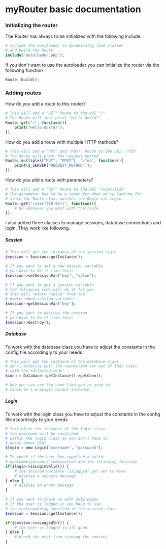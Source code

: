myRouter basic documentation
======
### Initializing the router
The Router has always to be initialized with the
following include.
```php
# Include the autoloader to dynamically load classes
# and build the Route
include("autoloader.php");
```

If you don't want to use the
autoloader you can initialize the router via the following function
```php
Route::build();
```

### Adding routes
How do you add a route to this router?
```php
# This will add a "GET" Route to the URI "/"
# The Route will just print "Hello World!"
Route::get("/", function(){
    print("Hello World!");
});
```

How do you add a route with multiple HTTP methods?
```php
# This will add a "PUT" and "POST" Route to the URI "/foo"
# The Route will print the request method
Route::multiple(["PUT", "POST"], "/foo", function(){
    print($_SERVER['REQUEST_METHOD']);
});
```

How do you add a route with parameters?
```PHP
# This will add a "GET" Route to the URI "/user/{id}"
# The parameter has to be a regex for what we're looking for
# since the Route class matches the Route via regex
Route::get("/user/([0-9]+)", function(){
    # Do whatever you want with the route
});
```

I also added three classes to manage sessions, database connections and login. They work like following.
##### Session
```PHP
# This will get the instance of the session class
$session = Session::getInstance();

# If you want to set a new session variable
# you have to do it like this:
$session->setSessionVar("key", "value");

# If you want to get a session variable
# the following code will do it for you
# this will return "value" from the 
# newly added session variable
$session->getSessionVar("key");

# If you want to destroy the session 
# you have to do it like this:
$session->destroy();
```
##### Database
To work with the database class you have to adjust the constants in the config file accordingly to your needs
```PHP
# This will get the instance of the database class
# we'll directly pull the connection var out of that class
# with the following code:
$conn = Database::getInstance()->getConn(); 

# Now you can use the conn like you're used to
# since it's a mysqli object instance
```
##### Login
To work with the login class you have to adjust the constants in the config file accordingly to your needs
```PHP
# Initialize the instance of the login class
# the username will be sanitized
# within the login class so you don't have to
# worry about that
$login = new Login("username", "password");

# To check if the user has supplied a valid
# username/password combination use the following function
if($login->isLoginValid()) {
    # the session variable "isLogged" got set to true
    # display a success message
} else {
    # display an error message
}

# If you want to check on auth only pages
# if the user is logged in you have to use
# the corresponding function in the session class
$session = Session::getInstance();

if($session->isLoggedIn()) {
    # the user is logged in all good
} else {
    # block the user from viewing the content
}

```